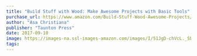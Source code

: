 ```yaml
---
title: "Build Stuff with Wood: Make Awesome Projects with Basic Tools"
purchase_url: https://www.amazon.com/Build-Stuff-Wood-Awesome-Projects/dp/1631867113?SubscriptionId=AKIAIVZLK2PABGQI2KAQ&tag=everrail-20&linkCode=xm2&camp=2025&creative=165953&creativeASIN=1631867113
author: "Asa Christiana"
publisher: "Taunton Press"
date: 2017-09-10
image: https://images-na.ssl-images-amazon.com/images/I/51JgD-chVcL._SL75_.jpg
tags:
---
```


